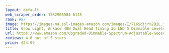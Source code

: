 ```yaml
---
layout: default 
﻿web_scraper_order: 1582906584-6115
rank: #97
image: https://images-na.ssl-images-amazon.com/images/I/716Sdjjr%2BiL.jpg
title: Grow Light, Ankace 40W Dual Head Timing 36 LED 5 Dimmable Levels Plant Grow Lights for Indoor…
url: https://www.amazon.com/Upgraded-Dimmable-Spectrum-Adjustable-Gooseneck/dp/B07H57K565/ref=zg_mw_lawn-garden_97?_encoding=UTF8&psc=1&refRID=N2N6WQVV95K578DRNN9Q
reviews: 4.6 out of 5 stars
price: $24.99 
---
```


